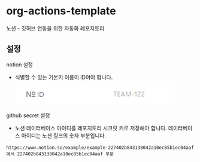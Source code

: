 # org-actions-template
노션 - 깃허브 연동을 위한 자동화 레포지토리

## 설정
notion 설정
- 식별할 수 있는 기본키 이름이 ID여야 합니다.
    ![기본키](assets/id.png)

github secret 설정
- 노션 데이터베이스 아이디를 레포지토리 시크릿 키로 저장해야 합니다. 데이터베이스 아이디는 노션 링크의 숫자 부분입니다.
```
https://www.notion.so/example/example-227402b843138042a10ec85b1ec04aaf 에서 227402b843138042a10ec85b1ec04aaf 부분
```